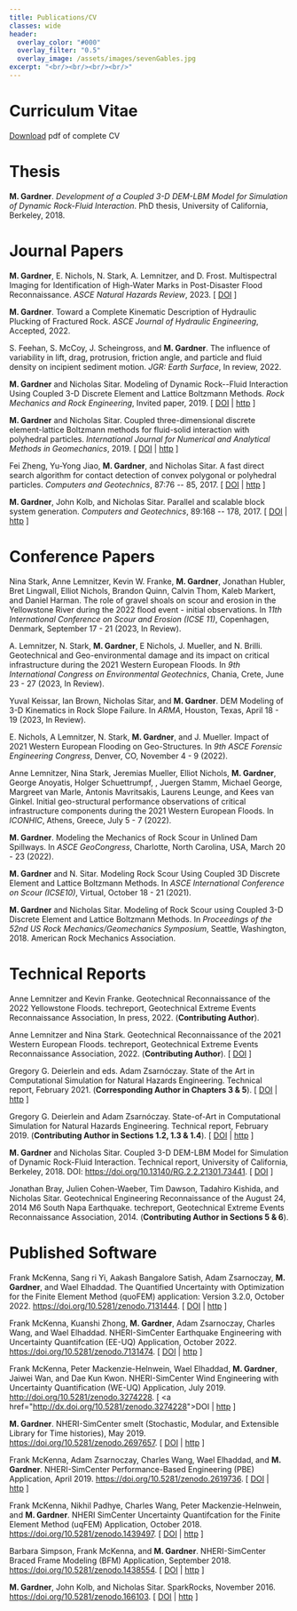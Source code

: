 ```yaml
---
title: Publications/CV
classes: wide
header:
  overlay_color: "#000"
  overlay_filter: "0.5"
  overlay_image: /assets/images/sevenGables.jpg
excerpt: "<br/><br/><br/><br/>"
---
```


# Curriculum Vitae
[Download](/assets/documents/GardnerMH_CV.pdf) pdf of complete CV
<br/>

# Thesis

<html>

<head>
<title>dissertation</title>
<meta http-equiv="content-type" content="text/html; charset=UTF-8">
<meta name="generator" content="bibtex2html">
</head>

<body>

<!-- This document was automatically generated with bibtex2html 1.99
     (see http://www.lri.fr/~filliatr/bibtex2html/),
     with the following command:
     bibtex2html -nokeys -nobiblinks -noabstract -nokeywords -d -r -nofooter -nobibsource dissertation.bib  -->




<p><a name="Gardner18"></a>

<b>M. Gardner</b>.
 <em>Development of a Coupled 3-D DEM-LBM Model for Simulation of
  Dynamic Rock-Fluid Interaction</em>.
 PhD thesis, University of California, Berkeley, 2018.

</p></body>
</html>

# Journal Papers

<html>

<head>
<title>journals</title>
<meta http-equiv="content-type" content="text/html; charset=UTF-8">
<meta name="generator" content="bibtex2html">
</head>

<body>

<!-- This document was automatically generated with bibtex2html 1.99
     (see http://www.lri.fr/~filliatr/bibtex2html/),
     with the following command:
     bibtex2html -nokeys -nobiblinks -noabstract -nokeywords -d -r -nofooter -nobibsource journals.bib  -->

<p><a name="gardner2022high"></a>

<b>M. Gardner</b>, E.&nbsp;Nichols, N.&nbsp;Stark, A.&nbsp;Lemnitzer, and D.&nbsp;Frost.
 Multispectral Imaging for Identification of High-Water Marks in
  Post-Disaster Flood Reconnaissance.
 <em>ASCE Natural Hazards Review</em>, 2023.
[&nbsp;<a href="http://dx.doi.org/10.1061/NHREFO.NHENG-1735">DOI</a>&nbsp;]

</p>

<p><a name="gardner2022toward"></a>

<b>M. Gardner</b>.
 Toward a Complete Kinematic Description of Hydraulic Plucking of
  Fractured Rock.
 <em>ASCE Journal of Hydraulic Engineering</em>, Accepted, 2022.

</p>

<p><a name="feehan2022incipient"></a>

S.&nbsp;Feehan, S.&nbsp;McCoy, J.&nbsp;Scheingross, and <b>M. Gardner</b>.
 The influence of variability in lift, drag, protrusion, friction
  angle, and particle and fluid density on incipient sediment motion.
 <em>JGR: Earth Surface</em>, In review, 2022.

</p>

<p><a name="gardner2019modeling"></a>

<b>M. Gardner</b> and Nicholas Sitar.
 Modeling of Dynamic Rock--Fluid Interaction Using Coupled 3-D
  Discrete Element and Lattice Boltzmann Methods.
 <em>Rock Mechanics and Rock Engineering</em>, Invited paper, 2019.
[&nbsp;<a href="http://dx.doi.org/10.1007/s00603-019-01857-x">DOI</a>&nbsp;| 
<a href="https://doi.org/10.1007/s00603-019-01857-x">http</a>&nbsp;]

</p>

<p><a name="gardner2019coupled"></a>

<b>M. Gardner</b> and Nicholas Sitar.
 Coupled three-dimensional discrete element-lattice Boltzmann methods
  for fluid-solid interaction with polyhedral particles.
 <em>International Journal for Numerical and Analytical Methods in
  Geomechanics</em>, 2019.
[&nbsp;<a href="http://dx.doi.org/10.1002/nag.2972">DOI</a>&nbsp;| 
<a href="https://onlinelibrary.wiley.com/doi/abs/10.1002/nag.2972">http</a>&nbsp;]

</p>

<p><a name="Zheng17"></a>

Fei Zheng, Yu-Yong Jiao, <b>M. Gardner</b>, and Nicholas Sitar.
 A fast direct search algorithm for contact detection of convex
  polygonal or polyhedral particles.
 <em>Computers and Geotechnics</em>, 87:76 -- 85, 2017.
[&nbsp;<a href="https://doi.org/10.1016/j.compgeo.2017.02.001">DOI</a>&nbsp;| 
<a href="http://www.sciencedirect.com/science/article/pii/S0266352X17300277">http</a>&nbsp;]

</p>

<p><a name="Gardner17"></a>

<b>M. Gardner</b>, John Kolb, and Nicholas Sitar.
 Parallel and scalable block system generation.
 <em>Computers and Geotechnics</em>, 89:168 -- 178, 2017.
[&nbsp;<a href="https://doi.org/10.1016/j.compgeo.2017.05.001">DOI</a>&nbsp;| 
<a href="http://www.sciencedirect.com/science/article/pii/S0266352X17301143">http</a>&nbsp;]

</p>

</body>
</html>

# Conference Papers

<html>

<head>
<title>conference</title>
<meta http-equiv="content-type" content="text/html; charset=UTF-8">
<meta name="generator" content="bibtex2html">
</head>

<body>

<!-- This document was automatically generated with bibtex2html 1.99
     (see http://www.lri.fr/~filliatr/bibtex2html/),
     with the following command:
     bibtex2html -nokeys -nobiblinks -noabstract -nokeywords -d -r -nofooter -nobibsource conference.bib  -->

<p><a name="stark2023icse"></a>

Nina Stark, Anne Lemnitzer, Kevin&nbsp;W. Franke, <b>M. Gardner</b>, Jonathan
  Hubler, Bret Lingwall, Elliot Nichols, Brandon Quinn, Calvin Thom, Kaleb
  Markert, and Daniel Harman.
 The role of gravel shoals on scour and erosion in the Yellowstone
  River during the 2022 flood event - initial observations.
 In <em>11th International Conference on Scour and Erosion (ICSE
  11)</em>, Copenhagen, Denmark, September 17 - 21 (2023, In Review).

</p>

<p><a name="lemnitzer2023iceg"></a>

A.&nbsp;Lemnitzer, N.&nbsp;Stark, <b>M. Gardner</b>, E&nbsp;Nichols, J.&nbsp;Mueller, and
  N.&nbsp;Brilli.
 Geotechnical and Geo-environmental damage and its impact on critical
  infrastructure during the 2021 Western European Floods.
 In <em>9th International Congress on Environmental Geotechnics</em>,
  Chania, Crete, June 23 - 27 (2023, In Review).

</p>

<p><a name="keissar2023arma"></a>

Yuval Keissar, Ian Brown, Nicholas Sitar, and <b>M. Gardner</b>.
 DEM Modeling of 3-D Kinematics in Rock Slope Failure.
 In <em>ARMA</em>, Houston, Texas, April 18 - 19 (2023, In Review).

</p>

<p><a name="nichols2022forensic"></a>

E.&nbsp;Nichols, A&nbsp;Lemnitzer, N.&nbsp;Stark, <b>M. Gardner</b>, and J.&nbsp;Mueller.
 Impact of 2021 Western European Flooding on Geo-Structures.
 In <em>9th ASCE Forensic Engineering Congress</em>, Denver, CO, November
  4 - 9 (2022).

</p>

<p><a name="lemnitzer2022iconhic"></a>

Anne Lemnitzer, Nina Stark, Jeremias Mueller, Elliot Nichols, <b>M.
  Gardner</b>, George Anoyatis, Holger Schuettrumpf, , Juergen Stamm, Michael
  George, Margreet van Marle, Antonis Mavritsakis, Laurens Leunge, and Kees van
  Ginkel.
 Initial geo-structural performance observations of critical
  infrastructure components during the 2021 Western European Floods.
 In <em>ICONHIC</em>, Athens, Greece, July 5 - 7 (2022).

</p>

<p><a name="gardner2022geocongress"></a>

<b>M. Gardner</b>.
 Modeling the Mechanics of Rock Scour in Unlined Dam Spillways.
 In <em>ASCE GeoCongress</em>, Charlotte, North Carolina, USA, March 20 -
  23 (2022).

</p>

<p><a name="gardner2020icse"></a>

<b>M. Gardner</b> and N.&nbsp;Sitar.
 Modeling Rock Scour Using Coupled 3D Discrete Element and Lattice
  Boltzmann Methods.
 In <em>ASCE International Conference on Scour (ICSE10)</em>, Virtual,
  October 18 - 21 (2021).

</p>

<p><a name="Gardner18ARMA"></a>

<b>M. Gardner</b> and Nicholas Sitar.
 Modeling of Rock Scour using Coupled 3-D Discrete Element
  and Lattice Boltzmann Methods.
 In <em>Proceedings of the 52nd US Rock
  Mechanics/Geomechanics Symposium</em>, Seattle, Washington, 2018. American
  Rock Mechanics Association.

</p>

</body>
</html>

# Technical Reports

<html>

<head>
<title>techReps</title>
<meta http-equiv="content-type" content="text/html; charset=UTF-8">
<meta name="generator" content="bibtex2html">
</head>

<body>

<!-- This document was automatically generated with bibtex2html 1.99
     (see http://www.lri.fr/~filliatr/bibtex2html/),
     with the following command:
     bibtex2html -nokeys -nobiblinks -noabstract -nokeywords -d -r -nofooter -nobibsource techReps.bib  -->



<p><a name="lemnitzer2022yellowstone"></a>

Anne Lemnitzer and Kevin Franke.
 Geotechnical Reconnaissance of the 2022 Yellowstone Floods.
 techreport, Geotechnical Extreme Events Reconnaissance Association,
  In press, 2022.
 (<b>Contributing Author</b>).

</p>

<p><a name="lemnitzer2022geotechnical"></a>

Anne Lemnitzer and Nina Stark.
 Geotechnical Reconnaissance of the 2021 Western European Floods.
 techreport, Geotechnical Extreme Events Reconnaissance Association,
  2022.
 (<b>Contributing Author</b>).
[&nbsp;<a href="http://dx.doi.org/doi:10.18118/G6QH3D">DOI</a>&nbsp;]

</p>

<p><a name="deierlein2021state"></a>

Gregory&nbsp;G. Deierlein and eds. Adam&nbsp;Zsarnóczay.
 State of the Art in Computational Simulation for Natural Hazards
  Engineering.
 Technical report, February 2021.
 (<b>Corresponding Author in Chapters 3 &amp; 5</b>).
[&nbsp;<a href="http://dx.doi.org/10.5281/zenodo.4558106">DOI</a>&nbsp;| 
<a href="https://doi.org/10.5281/zenodo.4558106">http</a>&nbsp;]

</p>

<p><a name="simcenter2019state"></a>

Gregory&nbsp;G. Deierlein and Adam Zsarn&oacute;czay.
 State-of-Art in Computational Simulation for Natural Hazards
  Engineering.
 Technical report, February 2019.
 (<b>Contributing Author in Sections 1.2, 1.3 &amp; 1.4</b>).
[&nbsp;<a href="http://dx.doi.org/10.5281/zenodo.2579582">DOI</a>&nbsp;| 
<a href="https://doi.org/10.5281/zenodo.2579582">http</a>&nbsp;]

</p>

<p><a name="Gardner18Tech"></a>

<b>M. Gardner</b> and Nicholas Sitar.
 Coupled 3-D DEM-LBM Model for Simulation of Dynamic Rock-Fluid
  Interaction.
 Technical report, University of California, Berkeley, 2018.
 DOI: <a href="https://doi.org/10.13140/RG.2.2.21301.73441">https://doi.org/10.13140/RG.2.2.21301.73441</a>.
[&nbsp;<a href="http://dx.doi.org/10.13140/RG.2.2.21301.73441">DOI</a>&nbsp;]

</p>

<p><a name="Geer14"></a>

Jonathan Bray, Julien Cohen-Waeber, Tim Dawson, Tadahiro Kishida, and Nicholas
  Sitar.
 Geotechnical Engineering Reconnaissance of the August 24, 2014
  M6 South Napa Earthquake.
 techreport, Geotechnical Extreme Events Reconnaissance Association,
  2014.
 (<b>Contributing Author in Sections 5 &amp; 6</b>).

</p>

</body>
</html>

# Published Software

<html>

<head>
<title>software</title>
<meta http-equiv="content-type" content="text/html; charset=UTF-8">
<meta name="generator" content="bibtex2html">
</head>

<body>

<!-- This document was automatically generated with bibtex2html 1.99
     (see http://www.lri.fr/~filliatr/bibtex2html/),
     with the following command:
     bibtex2html -nokeys -nobiblinks -noabstract -nokeywords -d -r -nofooter -nobibsource software.bib  -->




<p><a name="mckenna2022quofem"></a>

Frank McKenna, Sang ri&nbsp;Yi, Aakash&nbsp;Bangalore Satish, Adam Zsarnoczay, <b>M.
  Gardner</b>, and Wael Elhaddad.
 The Quantified Uncertainty with Optimization for the Finite Element
  Method (quoFEM) application: Version 3.2.0, October 2022.
 https://doi.org/10.5281/zenodo.7131444.
[&nbsp;<a href="http://dx.doi.org/10.5281/zenodo.7131444">DOI</a>&nbsp;| 
<a href="https://doi.org/10.5281/zenodo.7131444">http</a>&nbsp;]

</p>

<p><a name="mckenna2022eeuq"></a>

Frank McKenna, Kuanshi Zhong, <b>M. Gardner</b>, Adam Zsarnoczay, Charles
  Wang, and Wael Elhaddad.
 NHERI-SimCenter Earthquake Engineering with Uncertainty
  Quantifcation (EE-UQ) Application, October 2022.
 https://doi.org/10.5281/zenodo.7131474.
[&nbsp;<a href="http://dx.doi.org/10.5281/zenodo.7131474">DOI</a>&nbsp;| 
<a href="https://doi.org/10.5281/zenodo.7131474">http</a>&nbsp;]

</p>

<p><a name="mckenna2019weuq"></a>

Frank McKenna, Peter Mackenzie-Helnwein, Wael Elhaddad, <b>M. Gardner</b>,
  Jaiwei Wan, and Dae&nbsp;Kun Kwon.
 NHERI-SimCenter Wind Engineering with Uncertainty Quantification
  (WE-UQ) Application, July 2019.
 http://doi.org/10.5281/zenodo.3274228.
[&nbsp;<a href="http://dx.doi.org/<a href="https://doi.org/10.5281/zenodo.3274228">10.5281/zenodo.3274228</a>">DOI</a>&nbsp;| 
<a href="https://doi.org/10.5281/zenodo.3274228">http</a>&nbsp;]

</p>

<p><a name="gardner2019smelt"></a>

<b>M. Gardner</b>.
 NHERI-SimCenter smelt (Stochastic, Modular, and Extensible Library
  for Time histories), May 2019.
 https://doi.org/10.5281/zenodo.2697657.
[&nbsp;<a href="http://dx.doi.org/10.5281/zenodo.2697657">DOI</a>&nbsp;| 
<a href="https://doi.org/10.5281/zenodo.2697657">http</a>&nbsp;]

</p>

<p><a name="mckenna2019pbe"></a>

Frank McKenna, Adam Zsarnoczay, Charles Wang, Wael Elhaddad, and <b>M.
  Gardner</b>.
 NHERI-SimCenter Performance-Based Engineering (PBE) Application,
  April 2019.
 https://doi.org/10.5281/zenodo.2619736.
[&nbsp;<a href="http://dx.doi.org/10.5281/zenodo.2619736">DOI</a>&nbsp;| 
<a href="https://doi.org/10.5281/zenodo.2619736">http</a>&nbsp;]

</p>

<p><a name="mckenna2018uqfem"></a>

Frank McKenna, Nikhil Padhye, Charles Wang, Peter Mackenzie-Helnwein, and
  <b>M. Gardner</b>.
 NHERI SimCenter Uncertainty Quantifcation for the Finite Element
  Method (uqFEM) Application, October 2018.
 https://doi.org/10.5281/zenodo.1439497.
[&nbsp;<a href="http://dx.doi.org/10.5281/zenodo.1439497">DOI</a>&nbsp;| 
<a href="https://doi.org/10.5281/zenodo.1439497">http</a>&nbsp;]

</p>

<p><a name="simpson18bfm"></a>

Barbara Simpson, Frank McKenna, and <b>M. Gardner</b>.
 NHERI-SimCenter Braced Frame Modeling (BFM) Application, September
  2018.
 https://doi.org/10.5281/zenodo.1438554.
[&nbsp;<a href="http://dx.doi.org/10.5281/zenodo.1438554">DOI</a>&nbsp;| 
<a href="https://doi.org/10.5281/zenodo.1438554">http</a>&nbsp;]

</p>

<p><a name="gardner2016sparkrocks"></a>

<b>M. Gardner</b>, John Kolb, and Nicholas Sitar.
 SparkRocks, November 2016.
 https://doi.org/10.5281/zenodo.166103.
[&nbsp;<a href="http://dx.doi.org/10.5281/zenodo.166103">DOI</a>&nbsp;| 
<a href="https://doi.org/10.5281/zenodo.166103">http</a>&nbsp;]

</p></body>
</html>

